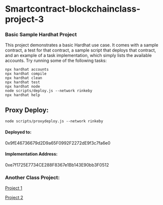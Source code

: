 # Smartcontract-blockchainclass-project-3
### Basic Sample Hardhat Project
This project demonstrates a basic Hardhat use case. It comes with a sample contract, a test for that contract, a sample script that deploys that contract, and an example of a task implementation, which simply lists the available accounts.
Try running some of the following tasks:
```shell
npx hardhat accounts
npx hardhat compile
npx hardhat clean
npx hardhat test
npx hardhat node
node scripts/deploy.js --network rinkeby
npx hardhat help
```

## Proxy Deploy:
```shell
node scripts/proxydeploy.js --network rinkeby
```

#### Deployed to: 
0x9fE46736679d2D9a65F0992F2272dE9f3c7fa6e0
#### Implementation Address: 
0xe7f1725E7734CE288F8367e1Bb143E90bb3F0512

### Another Class Project:

[Project 1](https://github.com/ducnguyenedu/smartcontract-blockchainclass-project-1)

[Project 2](https://github.com/ducnguyenedu/smartcontract-blockchainclass-project-2)
